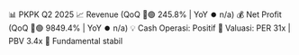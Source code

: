📊 PKPK Q2 2025
📈 Revenue (QoQ 🔼🟢 245.8% | YoY ⏺️ n/a)
💰 Net Profit (QoQ 🔼🟢 9849.4% | YoY ⏺️ n/a)
💡 Cash Operasi: Positif
🧮 Valuasi: PER 31x | PBV 3.4x
🧱 Fundamental stabil
